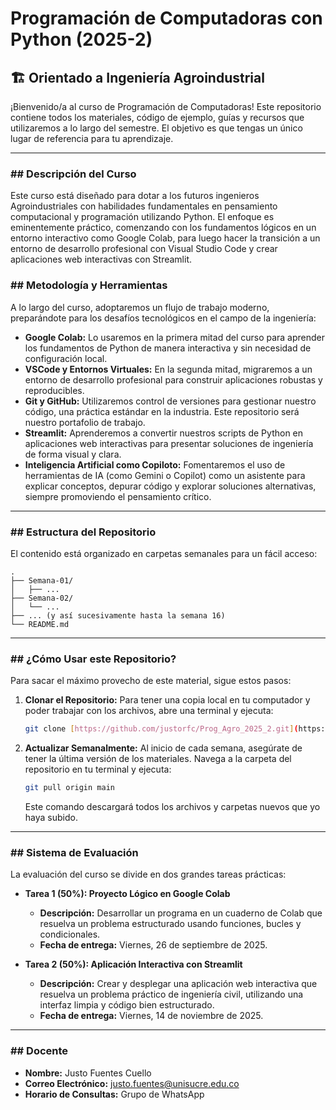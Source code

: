 # Programación de Computadoras con Python (2025-2)

## 🏗️ Orientado a Ingeniería Agroindustrial

¡Bienvenido/a al curso de Programación de Computadoras! Este repositorio contiene todos los materiales, código de ejemplo, guías y recursos que utilizaremos a lo largo del semestre. El objetivo es que tengas un único lugar de referencia para tu aprendizaje.

---

### ## Descripción del Curso

Este curso está diseñado para dotar a los futuros ingenieros Agroindustriales con habilidades fundamentales en pensamiento computacional y programación utilizando Python. El enfoque es eminentemente práctico, comenzando con los fundamentos lógicos en un entorno interactivo como Google Colab, para luego hacer la transición a un entorno de desarrollo profesional con Visual Studio Code y crear aplicaciones web interactivas con Streamlit.

### ## Metodología y Herramientas

A lo largo del curso, adoptaremos un flujo de trabajo moderno, preparándote para los desafíos tecnológicos en el campo de la ingeniería:

* **Google Colab:** Lo usaremos en la primera mitad del curso para aprender los fundamentos de Python de manera interactiva y sin necesidad de configuración local.
* **VSCode y Entornos Virtuales:** En la segunda mitad, migraremos a un entorno de desarrollo profesional para construir aplicaciones robustas y reproducibles.
* **Git y GitHub:** Utilizaremos control de versiones para gestionar nuestro código, una práctica estándar en la industria. Este repositorio será nuestro portafolio de trabajo.
* **Streamlit:** Aprenderemos a convertir nuestros scripts de Python en aplicaciones web interactivas para presentar soluciones de ingeniería de forma visual y clara.
* **Inteligencia Artificial como Copiloto:** Fomentaremos el uso de herramientas de IA (como Gemini o Copilot) como un asistente para explicar conceptos, depurar código y explorar soluciones alternativas, siempre promoviendo el pensamiento crítico.

---

### ## Estructura del Repositorio

El contenido está organizado en carpetas semanales para un fácil acceso:

```
.
├── Semana-01/
│   ├── ...
├── Semana-02/
│   └── ...
├── ... (y así sucesivamente hasta la semana 16)
└── README.md
```

---

### ## ¿Cómo Usar este Repositorio?

Para sacar el máximo provecho de este material, sigue estos pasos:

1.  **Clonar el Repositorio:** Para tener una copia local en tu computador y poder trabajar con los archivos, abre una terminal y ejecuta:
    ```bash
    git clone [https://github.com/justorfc/Prog_Agro_2025_2.git](https://github.com/justorfc/Prog_Agro_2025_2.git)
    ```

2.  **Actualizar Semanalmente:** Al inicio de cada semana, asegúrate de tener la última versión de los materiales. Navega a la carpeta del repositorio en tu terminal y ejecuta:
    ```bash
    git pull origin main
    ```
    Este comando descargará todos los archivos y carpetas nuevos que yo haya subido.

---

### ## Sistema de Evaluación

La evaluación del curso se divide en dos grandes tareas prácticas:

* **Tarea 1 (50%): Proyecto Lógico en Google Colab**
    * **Descripción:** Desarrollar un programa en un cuaderno de Colab que resuelva un problema estructurado usando funciones, bucles y condicionales.
    * **Fecha de entrega:** Viernes, 26 de septiembre de 2025.

* **Tarea 2 (50%): Aplicación Interactiva con Streamlit**
    * **Descripción:** Crear y desplegar una aplicación web interactiva que resuelva un problema práctico de ingeniería civil, utilizando una interfaz limpia y código bien estructurado.
    * **Fecha de entrega:** Viernes, 14 de noviembre de 2025.

---

### ## Docente

* **Nombre:** Justo Fuentes Cuello
* **Correo Electrónico:** justo.fuentes@unisucre.edu.co
* **Horario de Consultas:** Grupo de WhatsApp
